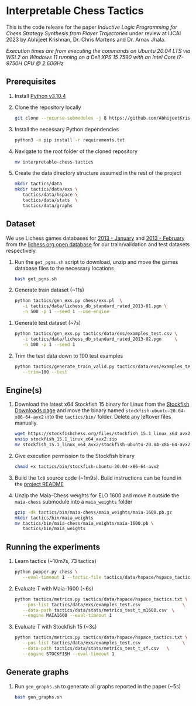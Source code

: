 # Interpretable Chess Tactics

This is the code release for the paper *Inductive Logic Programming for Chess Strategy Synthesis from Player Trajectories* under review at IJCAI 2023 by Abhijeet Krishnan, Dr. Chris Martens and Dr. Arnav Jhala.

*Execution times are from executing the commands on Ubuntu 20.04 LTS via WSL2 on Windows 11 running on a Dell XPS 15 7590 with an Intel Core i7-9750H CPU @ 2.60GHz*

## Prerequisites

1. Install [Python v3.10.4](https://www.python.org/downloads/)

1. Clone the repository locally

   ```bash
   git clone --recurse-submodules -j 8 https://github.com/AbhijeetKrishnan/interpretable-chess-tactics.git
   ```

1. Install the necessary Python dependencies

   ```bash
   python3 -m pip install -r requirements.txt
   ```

1. Navigate to the root folder of the cloned repository

   ```bash
   mv interpretable-chess-tactics
   ```

1. Create the data directory structure assumed in the rest of the project

   ```bash
   mkdir tactics/data
   mkdir tactics/data/exs \
      tactics/data/hspace \
      tactics/data/stats  \
      tactics/data/graphs
   ```

## Dataset

We use Lichess games databases for [2013 -
   January](https://database.lichess.org/standard/lichess_db_standard_rated_2013-01.pgn.bz2) and [2013 - February](https://database.lichess.org/standard/lichess_db_standard_rated_2013-02.pgn.bz2) from
   the [lichess.org open database](https://database.lichess.org/) for our train/validation and test datasets respectively. 

1. Run the `get_pgns.sh` script to download, unzip and move the games database files to the necessary locations

   ```bash
   bash get_pgns.sh
   ```

1. Generate train dataset (~11s)

   ```bash
   python tactics/gen_exs.py chess/exs.pl  \
      -i tactics/data/lichess_db_standard_rated_2013-01.pgn \
      -n 500 -p 1 --seed 1 --use-engine
   ```

<!-- 8. Split the examples into training ~~and validation~~ sets

   ```bash
   python tactics/generate_train_valid.py tactics/data/exs/examples.csv \
      --trim=100 --split=100
   ``` -->

1. Generate test dataset (~7s)

   ```bash
   python tactics/gen_exs.py tactics/data/exs/examples_test.csv \
      -i tactics/data/lichess_db_standard_rated_2013-02.pgn     \
      -n 100 -p 1 --seed 1
   ```

1. Trim the test data down to 100 test examples

   ```bash
   python tactics/generate_train_valid.py tactics/data/exs/examples_test.csv \
      --trim=100 --test
   ```

## Engine(s)

1. Download the latest x64 Stockfish 15 binary for Linux from the [Stockfish Downloads page](https://stockfishchess.org/files/stockfish_15.1_linux_x64_avx2.zip) and move the binary named
   `stockfish-ubuntu-20.04-x86-64-avx2` into the `tactics/bin/` folder. Delete any leftover files manually.

   ```bash
   wget https://stockfishchess.org/files/stockfish_15.1_linux_x64_avx2.zip
   unzip stockfish_15.1_linux_x64_avx2.zip
   mv stockfish_15.1_linux_x64_avx2/stockfish-ubuntu-20.04-x86-64-avx2 tactics/bin
   ```

1. Give execution permission to the Stockfish binary 

   ```bash
   chmod +x tactics/bin/stockfish-ubuntu-20.04-x86-64-avx2
   ```

1. Build the `lc0` source code (~1m9s). Build instructions can be found in the [project README](https://github.com/LeelaChessZero/lc0/blob/master/README.md)

1. Unzip the Maia-Chess weights for ELO 1600 and move it outside the `maia-chess` submodule into a `maia_weights` folder

   ```bash
   gzip -dk tactics/bin/maia-chess/maia_weights/maia-1600.pb.gz
   mkdir tactics/bin/maia_weights
   mv tactics/bin/maia-chess/maia_weights/maia-1600.pb \
      tactics/bin/maia_weights
   ```

## Running the experiments

1. Learn tactics (~10m7s, 73 tactics)

   ```bash
   python popper.py chess \
      --eval-timeout 1 --tactic-file tactics/data/hspace/hspace_tactics.txt
   ```

1. Evaluate $T$ with Maia-1600 (~6s)

   ```bash
   python tactics/metrics.py tactics/data/hspace/hspace_tactics.txt \
      --pos-list tactics/data/exs/examples_test.csv                \
      --data-path tactics/data/stats/metrics_test_t_m1600.csv  \
      --engine MAIA1600 --eval-timeout 1
   ```

1. Evaluate $T$ with Stockfish 15 (~3s)
   
   ```bash
   python tactics/metrics.py tactics/data/hspace/hspace_tactics.txt \
      --pos-list tactics/data/exs/examples_test.csv                \
      --data-path tactics/data/stats/metrics_test_t_sf.csv   \
      --engine STOCKFISH --eval-timeout 1
   ```

## Generate graphs

1. Run `gen_graphs.sh` to generate all graphs reported in the paper (~5s)

   ```bash
   bash gen_graphs.sh
   ```
